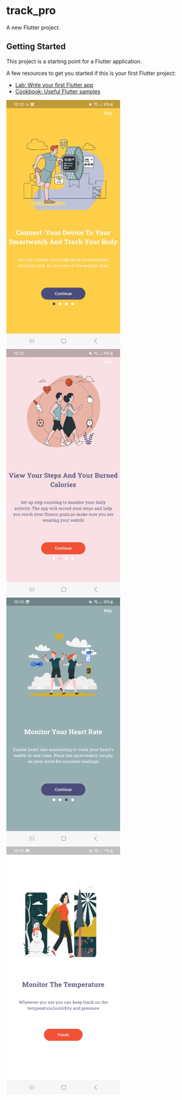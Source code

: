 # track_pro

A new Flutter project.

## Getting Started

This project is a starting point for a Flutter application.

A few resources to get you started if this is your first Flutter project:

- [Lab: Write your first Flutter app](https://docs.flutter.dev/get-started/codelab)
- [Cookbook: Useful Flutter samples](https://docs.flutter.dev/cookbook)


<img src="image-1.png" width="300" />
<img src="image.png" width="300" />
<img src="image-2.png" width="300" />
<img src="image-3.png" width="300" />
